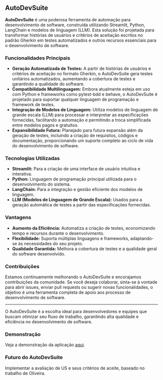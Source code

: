 ## AutoDevSuite


**AutoDevSuite** é uma poderosa ferramenta de automação para desenvolvimento de software, construída utilizando Streamlit, Python, LangChain e modelos de linguagem (LLM). Esta solução foi projetada para transformar histórias de usuários e critérios de aceitação escritos no padrão Gherkin em testes automatizados e outros recursos essenciais para o desenvolvimento de software.

### Funcionalidades Principais

- **Geração Automatizada de Testes:** A partir de histórias de usuários e critérios de aceitação no formato Gherkin, o AutoDevSuite gera testes unitários automatizados, aumentando a cobertura de testes e garantindo a qualidade do software.
- **Compatibilidade Multilinguagem:** Embora atualmente esteja em uso com Python e frameworks como pytest-bdd e behave, o AutoDevSuite é projetado para suportar qualquer linguagem de programação e framework de testes.
- **Integração de Modelos de Linguagem:** Utiliza modelos de linguagem de grande escala (LLM) para processar e interpretar as especificações fornecidas, facilitando a automação e permitindo a troca simplificada entre modelos pagos e gratuitos.
- **Expansibilidade Futura:** Planejado para futura expansão além da geração de testes, incluindo a criação de requisitos, códigos e documentação, proporcionando um suporte completo ao ciclo de vida do desenvolvimento de software.

### Tecnologias Utilizadas

- **Streamlit:** Para a criação de uma interface de usuário intuitiva e interativa.
- **Python:** Linguagem de programação principal utilizada para o desenvolvimento do sistema.
- **LangChain:** Para a integração e gestão eficiente dos modelos de linguagem.
- **LLM (Modelos de Linguagem de Grande Escala):** Usados para a geração automática de testes a partir das especificações fornecidas.

### Vantagens

- **Aumento da Eficiência:** Automatiza a criação de testes, economizando tempo e recursos durante o desenvolvimento.
- **Flexibilidade:** Suporta múltiplas linguagens e frameworks, adaptando-se às necessidades do seu projeto.
- **Qualidade Garantida:** Melhora a cobertura de testes e a qualidade geral do software desenvolvido.

### Contribuições

Estamos continuamente melhorando o AutoDevSuite e encorajamos contribuições da comunidade. Se você deseja colaborar, sinta-se à vontade para abrir issues, enviar pull requests ou sugerir novas funcionalidades, o objetivo é uma ferramenta completa de apoio aos processo de desenvolvimento de software.

---

O AutoDevSuite é a escolha ideal para desenvolvedores e equipes que buscam otimizar seu fluxo de trabalho, garantindo alta qualidade e eficiência no desenvolvimento de software.

### Demonstração

Veja a demonstração da aplicação [aqui](https://autodevsuite-bdd.streamlit.app/).

### Futuro do AutoDevSuite

Implementar a avaliação de US e seus critérios de aceite, baseado no trabalho de Oliveira.


